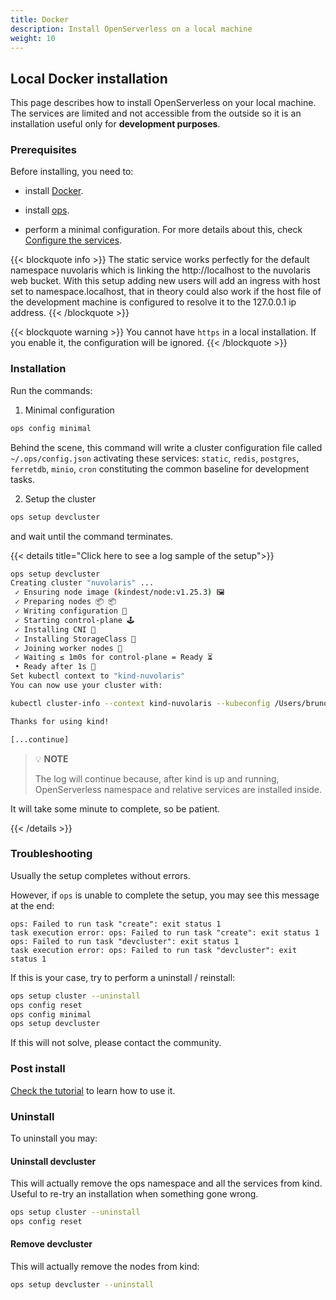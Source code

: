 ```yaml
---
title: Docker
description: Install OpenServerless on a local machine
weight: 10
---
```


## Local Docker installation

This page describes how to install OpenServerless on your local machine. The
services are limited and not accessible from the outside so it is an
installation useful only for <b>development purposes</b>.

### Prerequisites

Before installing, you need to:

- install [Docker](/docs/installation/prereq/docker/).

- install [ops](/docs/installation/download/).

- perform a minimal configuration. For more details about this,
  check [Configure the services](/docs/installation/configure/).

{{< blockquote info >}}
The static service works perfectly for the default namespace nuvolaris which is linking the http://localhost to the 
nuvolaris web bucket. With this setup adding new users will add an ingress with host set to 
namespace.localhost, that in theory could also work if the host file of the development machine is configured 
to resolve it to the 127.0.0.1 ip address.
{{< /blockquote >}}


{{< blockquote warning >}}
You cannot have ``https`` in a local installation.
If you enable it, the configuration will be ignored.
{{< /blockquote >}}

### Installation

Run the commands:

1. Minimal configuration

```bash
ops config minimal
```

Behind the scene, this command will write a cluster configuration file called `~/.ops/config.json` activating these 
services: `static`, `redis`, `postgres`, `ferretdb`, `minio`, `cron` constituting the common baseline for development 
tasks.

2. Setup the cluster

```bash
ops setup devcluster
```

and wait until the command terminates.

{{< details title="Click here to see a log sample of the setup">}}

```bash
ops setup devcluster
Creating cluster "nuvolaris" ...
 ✓ Ensuring node image (kindest/node:v1.25.3) 🖼
 ✓ Preparing nodes 📦 📦
 ✓ Writing configuration 📜
 ✓ Starting control-plane 🕹️
 ✓ Installing CNI 🔌
 ✓ Installing StorageClass 💾
 ✓ Joining worker nodes 🚜
 ✓ Waiting ≤ 1m0s for control-plane = Ready ⏳
 • Ready after 1s 💚
Set kubectl context to "kind-nuvolaris"
You can now use your cluster with:

kubectl cluster-info --context kind-nuvolaris --kubeconfig /Users/bruno/.ops/tmp/kubeconfig

Thanks for using kind!

[...continue]
```

> 💡 **NOTE**
>
> The log will continue because, after kind is up and running, OpenServerless namespace and relative services are
> installed inside.

It will take some minute to complete, so be patient.

{{< /details >}}

### Troubleshooting

Usually the setup completes without errors. 

However, if `ops` is unable to complete the setup, you may see this message at the end:

```text
ops: Failed to run task "create": exit status 1
task execution error: ops: Failed to run task "create": exit status 1
ops: Failed to run task "devcluster": exit status 1
task execution error: ops: Failed to run task "devcluster": exit status 1
```

If this is your case, try to perform a uninstall / reinstall:

```bash
ops setup cluster --uninstall
ops config reset
ops config minimal
ops setup devcluster
```

If this will not solve, please contact the community.

### Post install

[Check the tutorial](/docs/tutorial/) to learn how to use it.

### Uninstall

To uninstall you may:

#### Uninstall devcluster

This will actually remove the ops namespace and all the services from kind.
Useful to re-try an installation when something gone wrong.

```bash
ops setup cluster --uninstall
ops config reset
```

#### Remove devcluster

This will actually remove the nodes from kind:

```bash
ops setup devcluster --uninstall
```